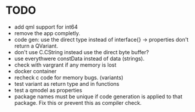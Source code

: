 # TODO
- add qml support for int64
- remove the app completly.
- code gen: use the direct type instead of interface{} -> properties don't return a QVariant.
- don't use C.CString instead use the direct byte buffer?
- use everythwere constData instead of data (strings).
- check with vargrant if any memory is lost
- docker container
- recheck c code for memory bugs. (variants)
- test variant as return type and in functions
- test a qmodel as properties
- package names must be unique if code generation is applied to that package. Fix this or prevent this as compiler check.